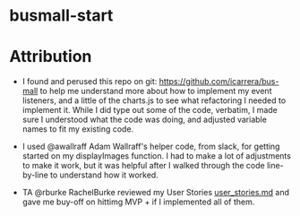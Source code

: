 # busmall-start


# Attribution
- I found and perused this repo on git: https://github.com/icarrera/bus-mall to help me understand more about how to implement my event listeners, and a little of the charts.js to see what refactoring I needed to implement it. While I did type out some of the code, verbatim, I made sure I understood what the code was doing, and adjusted variable names to fit my existing code.

- I used @awallraff Adam Wallraff's helper code, from slack, for getting started on my displayImages function.  I had to make a lot of adjustments to make it work, but it was helpful after I walked through the code line-by-line to understand how it worked.

- TA @rburke RachelBurke reviewed my User Stories [user_stories.md]("busmall-start/user_stories.md") and gave me buy-off on hittimg MVP + if I implemented all of them.
